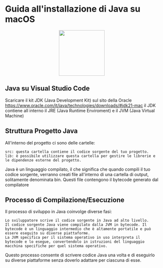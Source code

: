 # Guida all'installazione di Java su macOS

<p align="center">
<a href="https://angular.io/" target="_blank"><img src="https://www.vincenzoracca.com/images/java.png" height="150"></a>

## Java su Visual Studio Code

Scaricare il kit JDK (Java Development Kit) sul sito della Oracle https://www.oracle.com/it/java/technologies/downloads/#jdk21-mac
il JDK contiene all interno il JRE (Java Runtime Enviroment) e il JVM (Java Virtual Machine)

## Struttura Progetto Java

All'interno del progetto ci sono delle cartelle:

    src: questa cartella contiene il codice sorgente del tuo progetto.
    lib: è possibile utilizzare questa cartella per gestire le librerie e le dipendenze esterne del progetto.

Java è un linguaggio compilato, il che significa che quando compili il tuo codice sorgente, verranno creati file all'interno di una cartella di output, solitamente denominata bin. Questi file contengono il bytecode generato dal compilatore

## Processo di Compilazione/Esecuzione

Il processo di sviluppo in Java coinvolge diverse fasi:

    Lo sviluppatore scrive il codice sorgente in Java ad alto livello.
    Il codice sorgente Java viene compilato dalla JVM in bytecode. Il bytecode è un linguaggio intermedio che è altamente portatile e può essere eseguito su diverse piattaforme.
    La JVM specifica per il sistema operativo in uso interpreta il bytecode e lo esegue, convertendolo in istruzioni del linguaggio macchina specifiche per quel sistema operativo.

Questo processo consente di scrivere codice Java una volta e di eseguirlo su diverse piattaforme senza doverlo adattare per ciascuna di esse.




